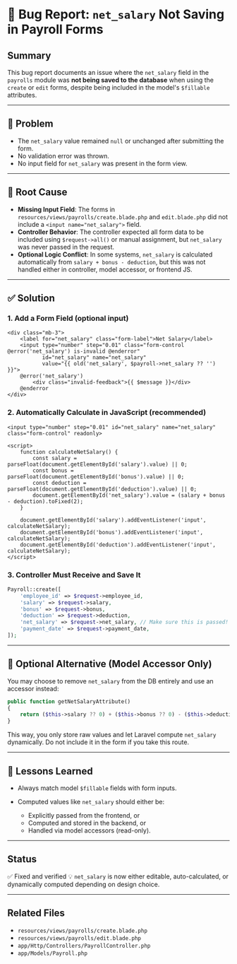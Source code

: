 # 🧮 Bug Report: `net_salary` Not Saving in Payroll Forms

## Summary

This bug report documents an issue where the `net_salary` field in the `payrolls` module was **not being saved to the database** when using the `create` or `edit` forms, despite being included in the model's `$fillable` attributes.

---

## 🧨 Problem

- The `net_salary` value remained `null` or unchanged after submitting the form.
- No validation error was thrown.
- No input field for `net_salary` was present in the form view.

---

## 🧪 Root Cause

- **Missing Input Field**: The forms in `resources/views/payrolls/create.blade.php` and `edit.blade.php` did not include a `<input name="net_salary">` field.
- **Controller Behavior**: The controller expected all form data to be included using `$request->all()` or manual assignment, but `net_salary` was never passed in the request.
- **Optional Logic Conflict**: In some systems, `net_salary` is calculated automatically from `salary + bonus - deduction`, but this was not handled either in controller, model accessor, or frontend JS.

---

## ✅ Solution

### 1. Add a Form Field (optional input)

```blade
<div class="mb-3">
    <label for="net_salary" class="form-label">Net Salary</label>
    <input type="number" step="0.01" class="form-control @error('net_salary') is-invalid @enderror"
           id="net_salary" name="net_salary"
           value="{{ old('net_salary', $payroll->net_salary ?? '') }}">
    @error('net_salary')
        <div class="invalid-feedback">{{ $message }}</div>
    @enderror
</div>
````

### 2. Automatically Calculate in JavaScript (recommended)

```blade
<input type="number" step="0.01" id="net_salary" name="net_salary" class="form-control" readonly>

<script>
    function calculateNetSalary() {
        const salary = parseFloat(document.getElementById('salary').value) || 0;
        const bonus = parseFloat(document.getElementById('bonus').value) || 0;
        const deduction = parseFloat(document.getElementById('deduction').value) || 0;
        document.getElementById('net_salary').value = (salary + bonus - deduction).toFixed(2);
    }

    document.getElementById('salary').addEventListener('input', calculateNetSalary);
    document.getElementById('bonus').addEventListener('input', calculateNetSalary);
    document.getElementById('deduction').addEventListener('input', calculateNetSalary);
</script>
```

### 3. Controller Must Receive and Save It

```php
Payroll::create([
    'employee_id' => $request->employee_id,
    'salary' => $request->salary,
    'bonus' => $request->bonus,
    'deduction' => $request->deduction,
    'net_salary' => $request->net_salary, // Make sure this is passed!
    'payment_date' => $request->payment_date,
]);
```

---

## 🚫 Optional Alternative (Model Accessor Only)

You may choose to remove `net_salary` from the DB entirely and use an accessor instead:

```php
public function getNetSalaryAttribute()
{
    return ($this->salary ?? 0) + ($this->bonus ?? 0) - ($this->deduction ?? 0);
}
```

This way, you only store raw values and let Laravel compute `net_salary` dynamically. Do not include it in the form if you take this route.

---

## 🧠 Lessons Learned

* Always match model `$fillable` fields with form inputs.
* Computed values like `net_salary` should either be:

  * Explicitly passed from the frontend, or
  * Computed and stored in the backend, or
  * Handled via model accessors (read-only).

---

## Status

✅ Fixed and verified
💡 `net_salary` is now either editable, auto-calculated, or dynamically computed depending on design choice.

---

## Related Files

* `resources/views/payrolls/create.blade.php`
* `resources/views/payrolls/edit.blade.php`
* `app/Http/Controllers/PayrollController.php`
* `app/Models/Payroll.php`

